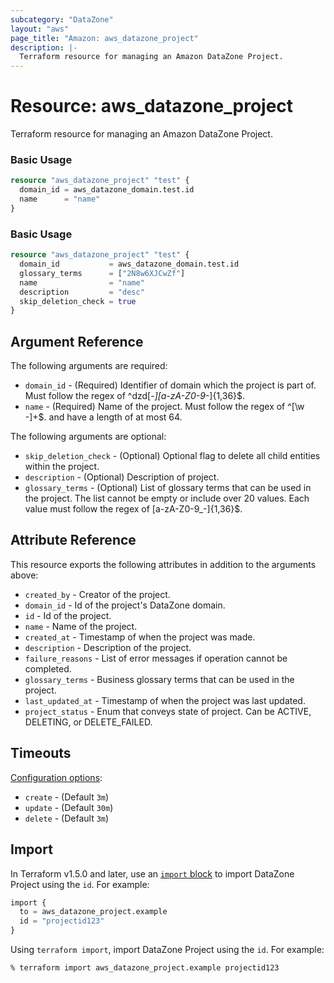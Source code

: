 ```yaml
---
subcategory: "DataZone"
layout: "aws"
page_title: "Amazon: aws_datazone_project"
description: |-
  Terraform resource for managing an Amazon DataZone Project.
---
```

# Resource: aws_datazone_project

Terraform resource for managing an Amazon DataZone Project.

### Basic Usage

```terraform
resource "aws_datazone_project" "test" {
  domain_id = aws_datazone_domain.test.id
  name      = "name"
}
```

### Basic Usage

```terraform
resource "aws_datazone_project" "test" {
  domain_id           = aws_datazone_domain.test.id
  glossary_terms      = ["2N8w6XJCwZf"]
  name                = "name"
  description         = "desc"
  skip_deletion_check = true
}
```

## Argument Reference

The following arguments are required:

* `domain_id` - (Required) Identifier of domain which the project is part of. Must follow the regex of ^dzd[-_][a-zA-Z0-9_-]{1,36}$.
* `name` - (Required) Name of the project. Must follow the regex of ^[\w -]+$. and have a length of at most 64.

The following arguments are optional:

* `skip_deletion_check` - (Optional) Optional flag to delete all child entities within the project.
* `description` - (Optional) Description of project.
* `glossary_terms` - (Optional) List of glossary terms that can be used in the project. The list cannot be empty or include over 20 values. Each value must follow the regex of [a-zA-Z0-9_-]{1,36}$.

## Attribute Reference

This resource exports the following attributes in addition to the arguments above:

* `created_by` - Creator of the project.
* `domain_id` - Id of the project's DataZone domain.
* `id` - Id of the project.
* `name` - Name of the project.
* `created_at` - Timestamp of when the project was made.
* `description` - Description of the project.
* `failure_reasons` - List of error messages if operation cannot be completed.
* `glossary_terms` - Business glossary terms that can be used in the project.
* `last_updated_at` - Timestamp of when the project was last updated.
* `project_status` -  Enum that conveys state of project. Can be ACTIVE, DELETING, or DELETE_FAILED.

## Timeouts

[Configuration options](https://developer.hashicorp.com/terraform/language/resources/syntax#operation-timeouts):

* `create` - (Default `3m`)
* `update` - (Default `30m`)
* `delete` - (Default `3m`)

## Import

In Terraform v1.5.0 and later, use an [`import` block](https://developer.hashicorp.com/terraform/language/import) to import DataZone Project using the `id`. For example:

```terraform
import {
  to = aws_datazone_project.example
  id = "projectid123"
}
```

Using `terraform import`, import DataZone Project using the `id`. For example:

```console
% terraform import aws_datazone_project.example projectid123
```
